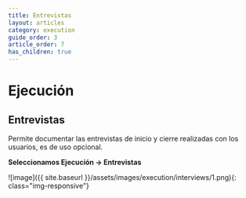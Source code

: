 ```yaml
---
title: Entrevistas
layout: articles
category: execution
guide_order: 3
article_order: 7
has_children: true
---
```

# Ejecución

## Entrevistas

Permite documentar las entrevistas de inicio y cierre realizadas con los usuarios, es de uso opcional.

**Seleccionamos Ejecución -> Entrevistas**

![image]({{ site.baseurl }}/assets/images/execution/interviews/1.png){: class="img-responsive"}


